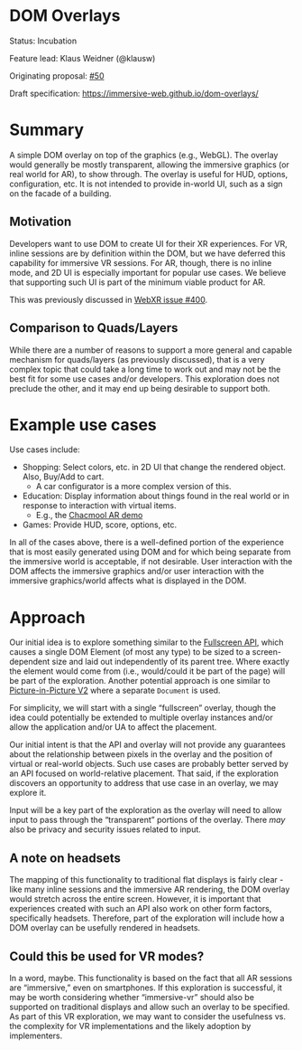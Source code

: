 # DOM Overlays

Status: Incubation

Feature lead: Klaus Weidner (@klausw)

Originating proposal: [#50](https://github.com/immersive-web/proposals/issues/50)

Draft specification: https://immersive-web.github.io/dom-overlays/

# Summary

A simple DOM overlay on top of the graphics (e.g., WebGL). The overlay would generally be mostly transparent, allowing the immersive graphics (or real world for AR), to show through. The overlay is useful for HUD, options, configuration, etc. It is not intended to provide in-world UI, such as a sign on the facade of a building.

## Motivation

Developers want to use DOM to create UI for their XR experiences. For VR, inline sessions are by definition within the DOM, but we have deferred this capability for immersive VR sessions. For AR, though, there is no inline mode, and 2D UI is especially important for popular use cases. We believe that supporting such UI is part of the minimum viable product for AR.

This was previously discussed in [WebXR issue #400](https://github.com/immersive-web/webxr/issues/400).

## Comparison to Quads/Layers

While there are a number of reasons to support a more general and capable mechanism for quads/layers (as previously discussed), that is a very complex topic that could take a long time to work out and may not be the best fit for some use cases and/or developers. This exploration does not preclude the other, and it may end up being desirable to support both.

# Example use cases

Use cases include:
*   Shopping: Select colors, etc. in 2D UI that change the rendered object. Also, Buy/Add to cart.
    *   A car configurator is a more complex version of this.
*   Education: Display information about things found in the real world or in response to interaction with virtual items.
    *   E.g., the [Chacmool AR demo](https://youtu.be/Zu6MXyfi-Ts?t=33)
*   Games: Provide HUD, score, options, etc.

In all of the cases above, there is a well-defined portion of the experience that is most easily generated using DOM and for which being separate from the immersive world is acceptable, if not desirable. User interaction with the DOM affects the immersive graphics and/or user interaction with the immersive graphics/world affects what is displayed in the DOM.

# Approach

Our initial idea is to explore something similar to the [Fullscreen API](https://developer.mozilla.org/en-US/docs/Web/API/Fullscreen_API), which causes a single DOM Element (of most any type) to be sized to a screen-dependent size and laid out independently of its parent tree. Where exactly the element would come from (i.e., would/could it be part of the page) will be part of the exploration. Another potential approach is one similar to [Picture-in-Picture V2](https://github.com/WICG/picture-in-picture/blob/v2/v2_explainer.md) where a separate `Document` is used.

For simplicity, we will start with a single “fullscreen” overlay, though the idea could potentially be extended to multiple overlay instances and/or allow the application and/or UA to affect the placement.

Our initial intent is that the API and overlay will not provide any guarantees about the relationship between pixels in the overlay and the position of virtual or real-world objects. Such use cases are probably better served by an API focused on world-relative placement. That said, if the exploration discovers an opportunity to address that use case in an overlay, we may explore it.

Input will be a key part of the exploration as the overlay will need to allow input to pass through the “transparent” portions of the overlay. There _may_ also be privacy and security issues related to input.

## A note on headsets

The mapping of this functionality to traditional flat displays is fairly clear - like many inline sessions and the immersive AR rendering, the DOM overlay would stretch across the entire screen. However, it is important that experiences created with such an API also work on other form factors, specifically headsets. Therefore, part of the exploration will include how a DOM overlay can be usefully rendered in headsets.

## Could this be used for VR modes?

In a word, maybe. This functionality is based on the fact that all AR sessions are “immersive,” even on smartphones. If this exploration is successful, it may be worth considering whether “immersive-vr” should also be supported on traditional displays and allow such an overlay to be specified. As part of this VR exploration, we may want to consider the usefulness vs. the complexity for VR implementations and the likely adoption by implementers.
